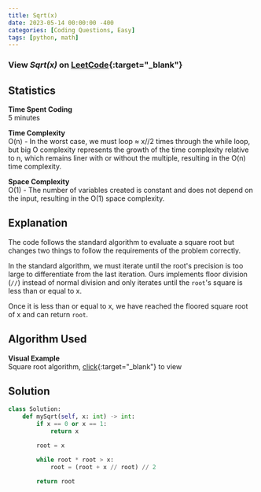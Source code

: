 ```yaml
---
title: Sqrt(x)
date: 2023-05-14 00:00:00 -400
categories: [Coding Questions, Easy]
tags: [python, math]
---
```



### View *Sqrt(x)* on [LeetCode](https://leetcode.com/problems/sqrtx/){:target="_blank"}

## Statistics  

**Time Spent Coding**  
5 minutes

**Time Complexity**  
O(n) - In the worst case, we must loop ≈ x//2 times through the while loop, but big O complexity represents the growth of the time complexity relative to n, which remains liner with or without the multiple, resulting in the O(n) time complexity.

**Space Complexity**  
O(1) - The number of variables created is constant and does not depend on the input, resulting in the O(1) space complexity.

## Explanation
The code follows the standard algorithm to evaluate a square root but changes two things to follow the requirements of the problem correctly.

In the standard algorithm, we must iterate until the root's precision is too large to differentiate from the last iteration. 
Ours implements floor division (`//`) instead of normal division and only iterates until the `root`'s square is less than or equal to x.

Once it is less than or equal to x, we have reached the floored square root of x and can return `root`. 

## Algorithm Used

**Visual Example**  
Square root algorithm, [click](https://drive.google.com/file/d/1dUUKDX_F2QvJ7vXfTgAvDVMJ6mK3tLNl/view?usp=sharing){:target="_blank"} to view

## Solution  

```python
class Solution:
    def mySqrt(self, x: int) -> int:
        if x == 0 or x == 1:
            return x

        root = x

        while root * root > x:
            root = (root + x // root) // 2

        return root
```